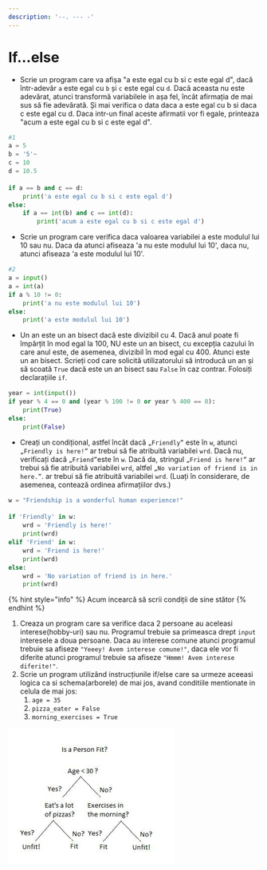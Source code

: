 ```yaml
---
description: '--. --- -'
---
```


# If...else



*  Scrie un program care va afișa "a este egal cu b si c este egal d", dacă într-adevăr `a` este egal cu `b` și `c` este egal cu `d`. Dacă aceasta nu este adevărat, atunci transformă variabilele in așa fel, încât afirmația de mai sus să fie adevărată. Și mai verifica o data daca a este egal cu b si daca c este egal cu d. Daca intr-un final aceste afirmatii vor fi egale, printeaza "acum a este egal cu b si c este egal d".

```python
#1
a = 5
b = '5'~
c = 10
d = 10.5

if a == b and c == d:
    print('a este egal cu b si c este egal d')
else:
    if a == int(b) and c == int(d):
        print('acum a este egal cu b si c este egal d')
```

* Scrie un program care verifica daca valoarea variabilei a este modulul lui 10 sau nu. Daca da atunci afiseaza 'a nu este modulul lui 10', daca nu, atunci afiseaza 'a este modulul lui 10'.

```python
#2
a = input()
a = int(a)
if a % 10 != 0:
    print('a nu este modulul lui 10')
else:
    print('a este modulul lui 10')
```

* Un an este un an bisect dacă este divizibil cu 4. Dacă anul poate fi împărțit în mod egal la 100, NU este un an bisect, cu excepția cazului în care anul este, de asemenea, divizibil în mod egal cu 400. Atunci este un an bisect. Scrieți cod care solicită utilizatorului să introducă un an și să scoată `True` dacă este un an bisect sau `False` în caz contrar. Folosiți declarațiile `if`.

```python
year = int(input())
if year % 4 == 0 and (year % 100 != 0 or year % 400 == 0):
    print(True)
else:
    print(False)
```

* Creați un condițional, astfel încât dacă `„Friendly”` este în `w`, atunci `„Friendly is here!”` ar trebui să fie atribuită variabilei `wrd`. Dacă nu, verificați dacă `„Friend”`este în `w`. Dacă da, stringul `„Friend is here!”` ar trebui să fie atribuită variabilei `wrd`, altfel `„No variation of friend is in here.”`. ar trebui să fie atribuită variabilei `wrd`. \(Luați în considerare, de asemenea, contează ordinea afirmațiilor dvs.\)

```python
w = "Friendship is a wonderful human experience!"

if 'Friendly' in w:
    wrd = 'Friendly is here!'
    print(wrd)
elif 'Friend' in w:
    wrd = 'Friend is here!'
    print(wrd)
else:
    wrd = 'No variation of friend is in here.'
    print(wrd)
```

{% hint style="info" %}
Acum incearcă să scrii condiții de sine stător 
{% endhint %}

1. Creaza un program care sa verifice daca 2 persoane au aceleasi interese\(hobby-uri\) sau nu. Programul trebuie sa primeasca drept `input` interesele a doua persoane. Daca au interese comune atunci programul trebuie sa afiseze `"Yeeey! Avem interese comune!"`, daca ele vor fi diferite atunci programul trebuie sa afiseze `"Hmmm! Avem interese diferite!"`.
2. Scrie un program utilizând instrucțiunile if/else care sa urmeze aceeasi logica ca si schema\(arborele\) de mai jos, avand conditiile mentionate in celula de mai jos:
   1. `age = 35` 
   2. `pizza_eater = False` 
   3. `morning_exercises = True`

![](../../.gitbook/assets/screenshot-2020-05-16-at-00.13.02.png)

